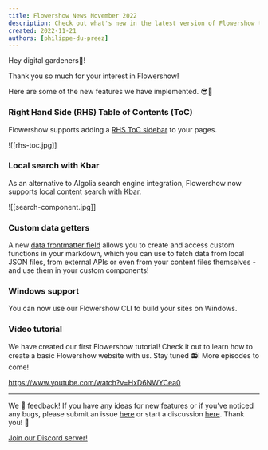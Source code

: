 ```yaml
---
title: Flowershow News November 2022
description: Check out what's new in the latest version of Flowershow template and our CLI! 🚀🔥
created: 2022-11-21
authors: [philippe-du-preez]
---
```


Hey digital gardeners🌱!

Thank you so much for your interest in Flowershow!

Here are some of the new features we have implemented. 😎🚀

### Right Hand Side (RHS) Table of Contents (ToC)

Flowershow supports adding a [RHS ToC sidebar](https://flowershow.app/docs/table-of-contents#right-hand-side-rhs) to your pages.

![[rhs-toc.jpg]]

### Local search with Kbar

As an alternative to Algolia search engine integration, Flowershow now supports local content search with [Kbar](https://flowershow.app/docs/search).

![[search-component.jpg]]

### Custom data getters

A new [data frontmatter field](https://flowershow.app/docs/mdx#use-data-field-type-for-custom-data-getters) allows you to create and access custom functions in your markdown, which you can use to fetch data from local JSON files, from external APIs or even from your content files themselves - and use them in your custom components!

### Windows support

You can now use our Flowershow CLI to build your sites on Windows.

### Video tutorial

We have created our first Flowershow tutorial! Check it out to learn how to create a basic Flowershow website with us. Stay tuned 📻! More episodes to come!

https://www.youtube.com/watch?v=HxD6NWYCea0

---

We 💙 feedback! If you have any ideas for new features or if you’ve noticed any bugs, please submit an issue [here](https://github.com/flowershow/flowershow/issues) or start a discussion [here](https://github.com/flowershow/flowershow/discussions). Thank you! 🌷

[Join our Discord server!](https://discord.gg/vQ5Y2uUzt6)
